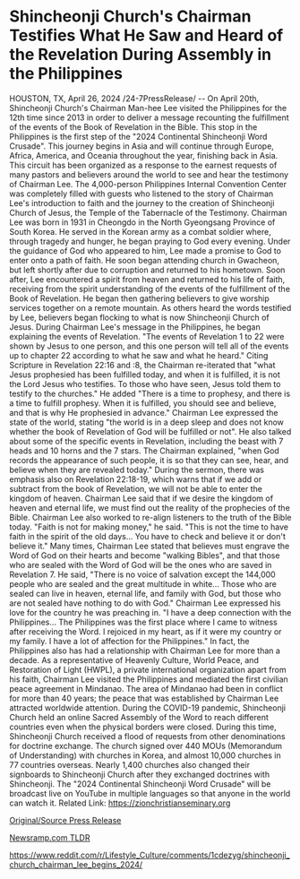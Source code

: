 # Shincheonji Church's Chairman Testifies What He Saw and Heard of the Revelation During Assembly in the Philippines

HOUSTON, TX, April 26, 2024 /24-7PressRelease/ -- On April 20th, Shincheonji Church's Chairman Man-hee Lee visited the Philippines for the 12th time since 2013 in order to deliver a message recounting the fulfillment of the events of the Book of Revelation in the Bible. This stop in the Philippines is the first step of the "2024 Continental Shincheonji Word Crusade". This journey begins in Asia and will continue through Europe, Africa, America, and Oceania throughout the year, finishing back in Asia. This circuit has been organized as a response to the earnest requests of many pastors and believers around the world to see and hear the testimony of Chairman Lee.  The 4,000-person Philippines Internal Convention Center was completely filled with guests who listened to the story of Chairman Lee's introduction to faith and the journey to the creation of Shincheonji Church of Jesus, the Temple of the Tabernacle of the Testimony.   Chairman Lee was born in 1931 in Cheongdo in the North Gyeongsang Province of South Korea. He served in the Korean army as a combat soldier where, through tragedy and hunger, he began praying to God every evening. Under the guidance of God who appeared to him, Lee made a promise to God to enter onto a path of faith. He soon began attending church in Gwacheon, but left shortly after due to corruption and returned to his hometown. Soon after, Lee encountered a spirit from heaven and returned to his life of faith, receiving from the spirit understanding of the events of the fulfillment of the Book of Revelation. He began then gathering believers to give worship services together on a remote mountain. As others heard the words testified by Lee, believers began flocking to what is now Shincheonji Church of Jesus.  During Chairman Lee's message in the Philippines, he began explaining the events of Revelation. "The events of Revelation 1 to 22 were shown by Jesus to one person, and this one person will tell all of the events up to chapter 22 according to what he saw and what he heard." Citing Scripture in Revelation 22:16 and :8, the Chairman re-iterated that "what Jesus prophesied has been fulfilled today, and when it is fulfilled, it is not the Lord Jesus who testifies. To those who have seen, Jesus told them to testify to the churches." He added "There is a time to prophesy, and there is a time to fulfill prophesy. When it is fulfilled, you should see and believe, and that is why He prophesied in advance."  Chairman Lee expressed the state of the world, stating "the world is in a deep sleep and does not know whether the book of Revelation of God will be fulfilled or not". He also talked about some of the specific events in Revelation, including the beast with 7 heads and 10 horns and the 7 stars. The Chairman explained, "when God records the appearance of such people, it is so that they can see, hear, and believe when they are revealed today."  During the sermon, there was emphasis also on Revelation 22:18-19, which warns that if we add or subtract from the book of Revelation, we will not be able to enter the kingdom of heaven. Chairman Lee said that if we desire the kingdom of heaven and eternal life, we must find out the reality of the prophecies of the Bible.   Chairman Lee also worked to re-align listeners to the truth of the Bible today. "Faith is not for making money," he said. "This is not the time to have faith in the spirit of the old days… You have to check and believe it or don't believe it."  Many times, Chairman Lee stated that believes must engrave the Word of God on their hearts and become "walking Bibles", and that those who are sealed with the Word of God will be the ones who are saved in Revelation 7. He said, "There is no voice of salvation except the 144,000 people who are sealed and the great multitude in white… Those who are sealed can live in heaven, eternal life, and family with God, but those who are not sealed have nothing to do with God."  Chairman Lee expressed his love for the country he was preaching in. "I have a deep connection with the Philippines… The Philippines was the first place where I came to witness after receiving the Word. I rejoiced in my heart, as if it were my country or my family. I have a lot of affection for the Philippines."  In fact, the Philippines also has had a relationship with Chairman Lee for more than a decade. As a representative of Heavenly Culture, World Peace, and Restoration of Light (HWPL), a private international organization apart from his faith, Chairman Lee visited the Philippines and mediated the first civilian peace agreement in Mindanao. The area of Mindanao had been in conflict for more than 40 years; the peace that was established by Chairman Lee attracted worldwide attention.  During the COVID-19 pandemic, Shincheonji Church held an online Sacred Assembly of the Word to reach different countries even when the physical borders were closed. During this time, Shincheonji Church received a flood of requests from other denominations for doctrine exchange. The church signed over 440 MOUs (Memorandum of Understanding) with churches in Korea, and almost 10,000 churches in 77 countries overseas. Nearly 1,400 churches also changed their signboards to Shincheonji Church after they exchanged doctrines with Shincheonji.  The "2024 Continental Shincheonji Word Crusade" will be broadcast live on YouTube in multiple languages so that anyone in the world can watch it.  Related Link: https://zionchristianseminary.org 

[Original/Source Press Release](https://www.24-7pressrelease.com/press-release/510419/shincheonji-churchs-chairman-testifies-what-he-saw-and-heard-of-the-revelation-during-assembly-in-the-philippines)
                    

[Newsramp.com TLDR](None) 

https://www.reddit.com/r/Lifestyle_Culture/comments/1cdezyg/shincheonji_church_chairman_lee_begins_2024/